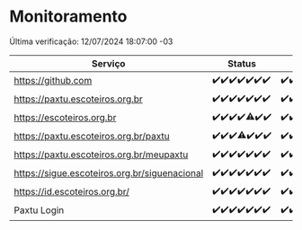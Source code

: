 # Monitoramento

Última verificação: 12/07/2024 18:07:00 -03

|Serviço|Status|Últimas 24h|
|---|---|---|
|https://github.com|<span title="2024-07-05: OK=24">✔️</span><span title="2024-07-06: OK=24">✔️</span><span title="2024-07-07: OK=23">✔️</span><span title="2024-07-08: OK=24">✔️</span><span title="2024-07-09: OK=24">✔️</span><span title="2024-07-10: OK=24">✔️</span><span title="2024-07-11: OK=21">✔️</span>|<span title="11/07/2024 18:08:00 -03 : 200">✔️</span><span title="11/07/2024 19:06:00 -03 : 200">✔️</span><span title="11/07/2024 20:08:00 -03 : 200">✔️</span><span title="11/07/2024 21:33:00 -03 : 200">✔️</span><span title="11/07/2024 22:55:00 -03 : 200">✔️</span><span title="11/07/2024 23:27:00 -03 : 200">✔️</span><span title="12/07/2024 00:09:00 -03 : 200">✔️</span><span title="12/07/2024 01:08:00 -03 : 200">✔️</span><span title="12/07/2024 02:07:00 -03 : 200">✔️</span><span title="12/07/2024 03:10:00 -03 : 200">✔️</span><span title="12/07/2024 04:08:00 -03 : 200">✔️</span><span title="12/07/2024 05:10:00 -03 : 200">✔️</span><span title="12/07/2024 06:07:00 -03 : 200">✔️</span><span title="12/07/2024 07:07:00 -03 : 200">✔️</span><span title="12/07/2024 08:06:00 -03 : 200">✔️</span><span title="12/07/2024 09:13:00 -03 : 200">✔️</span><span title="12/07/2024 10:10:00 -03 : 200">✔️</span><span title="12/07/2024 11:07:00 -03 : 200">✔️</span><span title="12/07/2024 12:07:00 -03 : 200">✔️</span><span title="12/07/2024 13:09:00 -03 : 200">✔️</span><span title="12/07/2024 14:06:00 -03 : 200">✔️</span><span title="12/07/2024 15:08:00 -03 : 200">✔️</span><span title="12/07/2024 16:05:00 -03 : 200">✔️</span><span title="12/07/2024 17:07:00 -03 : 200">✔️</span><span title="12/07/2024 18:07:00 -03 : 200">✔️</span>|
|https://paxtu.escoteiros.org.br|<span title="2024-07-05: OK=24">✔️</span><span title="2024-07-06: OK=24">✔️</span><span title="2024-07-07: OK=23">✔️</span><span title="2024-07-08: OK=24">✔️</span><span title="2024-07-09: OK=24">✔️</span><span title="2024-07-10: OK=24">✔️</span><span title="2024-07-11: OK=21">✔️</span>|<span title="11/07/2024 18:08:00 -03 : 200">✔️</span><span title="11/07/2024 19:06:00 -03 : 200">✔️</span><span title="11/07/2024 20:08:00 -03 : 200">✔️</span><span title="11/07/2024 21:33:00 -03 : 200">✔️</span><span title="11/07/2024 22:55:00 -03 : 200">✔️</span><span title="11/07/2024 23:27:00 -03 : 200">✔️</span><span title="12/07/2024 00:09:00 -03 : 200">✔️</span><span title="12/07/2024 01:08:00 -03 : 200">✔️</span><span title="12/07/2024 02:07:00 -03 : 200">✔️</span><span title="12/07/2024 03:10:00 -03 : 200">✔️</span><span title="12/07/2024 04:08:00 -03 : 200">✔️</span><span title="12/07/2024 05:10:00 -03 : 200">✔️</span><span title="12/07/2024 06:07:00 -03 : 200">✔️</span><span title="12/07/2024 07:07:00 -03 : 200">✔️</span><span title="12/07/2024 08:06:00 -03 : 200">✔️</span><span title="12/07/2024 09:13:00 -03 : 200">✔️</span><span title="12/07/2024 10:10:00 -03 : 200">✔️</span><span title="12/07/2024 11:07:00 -03 : 200">✔️</span><span title="12/07/2024 12:07:00 -03 : 200">✔️</span><span title="12/07/2024 13:09:00 -03 : 200">✔️</span><span title="12/07/2024 14:06:00 -03 : 0">❌</span><span title="12/07/2024 15:08:00 -03 : 200">✔️</span><span title="12/07/2024 16:05:00 -03 : 200">✔️</span><span title="12/07/2024 17:07:00 -03 : 200">✔️</span><span title="12/07/2024 18:07:00 -03 : 200">✔️</span>|
|https://escoteiros.org.br|<span title="2024-07-05: OK=24">✔️</span><span title="2024-07-06: OK=24">✔️</span><span title="2024-07-07: OK=23">✔️</span><span title="2024-07-08: OK=24">✔️</span><span title="2024-07-09: OK=22, Falhas=2">⚠️</span><span title="2024-07-10: OK=24">✔️</span><span title="2024-07-11: OK=21">✔️</span>|<span title="11/07/2024 18:08:00 -03 : 200">✔️</span><span title="11/07/2024 19:06:00 -03 : 200">✔️</span><span title="11/07/2024 20:08:00 -03 : 200">✔️</span><span title="11/07/2024 21:34:00 -03 : 200">✔️</span><span title="11/07/2024 22:55:00 -03 : 200">✔️</span><span title="11/07/2024 23:27:00 -03 : 200">✔️</span><span title="12/07/2024 00:09:00 -03 : 200">✔️</span><span title="12/07/2024 01:08:00 -03 : 200">✔️</span><span title="12/07/2024 02:07:00 -03 : 200">✔️</span><span title="12/07/2024 03:10:00 -03 : 200">✔️</span><span title="12/07/2024 04:08:00 -03 : 200">✔️</span><span title="12/07/2024 05:10:00 -03 : 200">✔️</span><span title="12/07/2024 06:07:00 -03 : 200">✔️</span><span title="12/07/2024 07:07:00 -03 : 200">✔️</span><span title="12/07/2024 08:06:00 -03 : 200">✔️</span><span title="12/07/2024 09:13:00 -03 : 200">✔️</span><span title="12/07/2024 10:10:00 -03 : 200">✔️</span><span title="12/07/2024 11:07:00 -03 : 200">✔️</span><span title="12/07/2024 12:07:00 -03 : 200">✔️</span><span title="12/07/2024 13:09:00 -03 : 200">✔️</span><span title="12/07/2024 14:06:00 -03 : 200">✔️</span><span title="12/07/2024 15:08:00 -03 : 200">✔️</span><span title="12/07/2024 16:05:00 -03 : 200">✔️</span><span title="12/07/2024 17:07:00 -03 : 200">✔️</span><span title="12/07/2024 18:07:00 -03 : 200">✔️</span>|
|https://paxtu.escoteiros.org.br/paxtu|<span title="2024-07-05: OK=24">✔️</span><span title="2024-07-06: OK=24">✔️</span><span title="2024-07-07: OK=23">✔️</span><span title="2024-07-08: OK=23, Falhas=1">⚠️</span><span title="2024-07-09: OK=24">✔️</span><span title="2024-07-10: OK=24">✔️</span><span title="2024-07-11: OK=21">✔️</span>|<span title="11/07/2024 18:08:00 -03 : 200">✔️</span><span title="11/07/2024 19:06:00 -03 : 200">✔️</span><span title="11/07/2024 20:08:00 -03 : 200">✔️</span><span title="11/07/2024 21:34:00 -03 : 200">✔️</span><span title="11/07/2024 22:55:00 -03 : 200">✔️</span><span title="11/07/2024 23:27:00 -03 : 200">✔️</span><span title="12/07/2024 00:09:00 -03 : 200">✔️</span><span title="12/07/2024 01:08:00 -03 : 200">✔️</span><span title="12/07/2024 02:07:00 -03 : 200">✔️</span><span title="12/07/2024 03:10:00 -03 : 200">✔️</span><span title="12/07/2024 04:08:00 -03 : 200">✔️</span><span title="12/07/2024 05:10:00 -03 : 200">✔️</span><span title="12/07/2024 06:07:00 -03 : 200">✔️</span><span title="12/07/2024 07:07:00 -03 : 200">✔️</span><span title="12/07/2024 08:06:00 -03 : 200">✔️</span><span title="12/07/2024 09:13:00 -03 : 200">✔️</span><span title="12/07/2024 10:10:00 -03 : 200">✔️</span><span title="12/07/2024 11:07:00 -03 : 200">✔️</span><span title="12/07/2024 12:07:00 -03 : 200">✔️</span><span title="12/07/2024 13:09:00 -03 : 200">✔️</span><span title="12/07/2024 14:06:00 -03 : 200">✔️</span><span title="12/07/2024 15:08:00 -03 : 200">✔️</span><span title="12/07/2024 16:05:00 -03 : 200">✔️</span><span title="12/07/2024 17:07:00 -03 : 200">✔️</span><span title="12/07/2024 18:07:00 -03 : 200">✔️</span>|
|https://paxtu.escoteiros.org.br/meupaxtu|<span title="2024-07-05: OK=24">✔️</span><span title="2024-07-06: OK=24">✔️</span><span title="2024-07-07: OK=23">✔️</span><span title="2024-07-08: OK=24">✔️</span><span title="2024-07-09: OK=24">✔️</span><span title="2024-07-10: OK=24">✔️</span><span title="2024-07-11: OK=21">✔️</span>|<span title="11/07/2024 18:08:00 -03 : 200">✔️</span><span title="11/07/2024 19:06:00 -03 : 200">✔️</span><span title="11/07/2024 20:08:00 -03 : 200">✔️</span><span title="11/07/2024 21:34:00 -03 : 200">✔️</span><span title="11/07/2024 22:55:00 -03 : 200">✔️</span><span title="11/07/2024 23:27:00 -03 : 200">✔️</span><span title="12/07/2024 00:09:00 -03 : 200">✔️</span><span title="12/07/2024 01:08:00 -03 : 200">✔️</span><span title="12/07/2024 02:07:00 -03 : 200">✔️</span><span title="12/07/2024 03:10:00 -03 : 200">✔️</span><span title="12/07/2024 04:08:00 -03 : 200">✔️</span><span title="12/07/2024 05:10:00 -03 : 200">✔️</span><span title="12/07/2024 06:07:00 -03 : 200">✔️</span><span title="12/07/2024 07:07:00 -03 : 200">✔️</span><span title="12/07/2024 08:06:00 -03 : 200">✔️</span><span title="12/07/2024 09:13:00 -03 : 200">✔️</span><span title="12/07/2024 10:10:00 -03 : 200">✔️</span><span title="12/07/2024 11:07:00 -03 : 200">✔️</span><span title="12/07/2024 12:07:00 -03 : 200">✔️</span><span title="12/07/2024 13:09:00 -03 : 200">✔️</span><span title="12/07/2024 14:06:00 -03 : 200">✔️</span><span title="12/07/2024 15:08:00 -03 : 200">✔️</span><span title="12/07/2024 16:05:00 -03 : 200">✔️</span><span title="12/07/2024 17:07:00 -03 : 200">✔️</span><span title="12/07/2024 18:07:00 -03 : 200">✔️</span>|
|https://sigue.escoteiros.org.br/siguenacional|<span title="2024-07-05: OK=24">✔️</span><span title="2024-07-06: OK=24">✔️</span><span title="2024-07-07: OK=23">✔️</span><span title="2024-07-08: OK=24">✔️</span><span title="2024-07-09: OK=24">✔️</span><span title="2024-07-10: OK=24">✔️</span><span title="2024-07-11: OK=21">✔️</span>|<span title="11/07/2024 18:08:00 -03 : 200">✔️</span><span title="11/07/2024 19:06:00 -03 : 200">✔️</span><span title="11/07/2024 20:08:00 -03 : 200">✔️</span><span title="11/07/2024 21:34:00 -03 : 200">✔️</span><span title="11/07/2024 22:55:00 -03 : 200">✔️</span><span title="11/07/2024 23:27:00 -03 : 200">✔️</span><span title="12/07/2024 00:09:00 -03 : 200">✔️</span><span title="12/07/2024 01:08:00 -03 : 200">✔️</span><span title="12/07/2024 02:07:00 -03 : 200">✔️</span><span title="12/07/2024 03:10:00 -03 : 200">✔️</span><span title="12/07/2024 04:08:00 -03 : 200">✔️</span><span title="12/07/2024 05:10:00 -03 : 200">✔️</span><span title="12/07/2024 06:07:00 -03 : 200">✔️</span><span title="12/07/2024 07:07:00 -03 : 200">✔️</span><span title="12/07/2024 08:06:00 -03 : 200">✔️</span><span title="12/07/2024 09:13:00 -03 : 200">✔️</span><span title="12/07/2024 10:10:00 -03 : 200">✔️</span><span title="12/07/2024 11:07:00 -03 : 200">✔️</span><span title="12/07/2024 12:07:00 -03 : 200">✔️</span><span title="12/07/2024 13:09:00 -03 : 200">✔️</span><span title="12/07/2024 14:06:00 -03 : 200">✔️</span><span title="12/07/2024 15:08:00 -03 : 200">✔️</span><span title="12/07/2024 16:05:00 -03 : 200">✔️</span><span title="12/07/2024 17:07:00 -03 : 200">✔️</span><span title="12/07/2024 18:07:00 -03 : 200">✔️</span>|
|https://id.escoteiros.org.br/|<span title="2024-07-05: OK=24">✔️</span><span title="2024-07-06: OK=24">✔️</span><span title="2024-07-07: OK=23">✔️</span><span title="2024-07-08: OK=24">✔️</span><span title="2024-07-09: OK=24">✔️</span><span title="2024-07-10: OK=24">✔️</span><span title="2024-07-11: OK=21">✔️</span>|<span title="11/07/2024 18:08:00 -03 : 200">✔️</span><span title="11/07/2024 19:06:00 -03 : 200">✔️</span><span title="11/07/2024 20:08:00 -03 : 200">✔️</span><span title="11/07/2024 21:34:00 -03 : 200">✔️</span><span title="11/07/2024 22:55:00 -03 : 200">✔️</span><span title="11/07/2024 23:27:00 -03 : 200">✔️</span><span title="12/07/2024 00:09:00 -03 : 200">✔️</span><span title="12/07/2024 01:08:00 -03 : 200">✔️</span><span title="12/07/2024 02:07:00 -03 : 200">✔️</span><span title="12/07/2024 03:10:00 -03 : 200">✔️</span><span title="12/07/2024 04:08:00 -03 : 200">✔️</span><span title="12/07/2024 05:10:00 -03 : 200">✔️</span><span title="12/07/2024 06:07:00 -03 : 200">✔️</span><span title="12/07/2024 07:07:00 -03 : 200">✔️</span><span title="12/07/2024 08:06:00 -03 : 200">✔️</span><span title="12/07/2024 09:13:00 -03 : 200">✔️</span><span title="12/07/2024 10:10:00 -03 : 200">✔️</span><span title="12/07/2024 11:07:00 -03 : 200">✔️</span><span title="12/07/2024 12:07:00 -03 : 200">✔️</span><span title="12/07/2024 13:09:00 -03 : 200">✔️</span><span title="12/07/2024 14:06:00 -03 : 200">✔️</span><span title="12/07/2024 15:08:00 -03 : 200">✔️</span><span title="12/07/2024 16:05:00 -03 : 200">✔️</span><span title="12/07/2024 17:07:00 -03 : 200">✔️</span><span title="12/07/2024 18:07:00 -03 : 200">✔️</span>|
|Paxtu Login|<span title="2024-07-05: OK=24">✔️</span><span title="2024-07-06: OK=24">✔️</span><span title="2024-07-07: OK=23">✔️</span><span title="2024-07-08: OK=24">✔️</span><span title="2024-07-09: OK=24">✔️</span><span title="2024-07-10: OK=24">✔️</span><span title="2024-07-11: OK=21">✔️</span>|<span title="11/07/2024 18:08:00 -03 : 200">✔️</span><span title="11/07/2024 19:06:00 -03 : 200">✔️</span><span title="11/07/2024 20:08:00 -03 : 200">✔️</span><span title="11/07/2024 21:34:00 -03 : 200">✔️</span><span title="11/07/2024 22:55:00 -03 : 200">✔️</span><span title="11/07/2024 23:27:00 -03 : 200">✔️</span><span title="12/07/2024 00:09:00 -03 : 200">✔️</span><span title="12/07/2024 01:08:00 -03 : 200">✔️</span><span title="12/07/2024 02:07:00 -03 : 200">✔️</span><span title="12/07/2024 03:10:00 -03 : 200">✔️</span><span title="12/07/2024 04:08:00 -03 : 200">✔️</span><span title="12/07/2024 05:10:00 -03 : 200">✔️</span><span title="12/07/2024 06:07:00 -03 : 200">✔️</span><span title="12/07/2024 07:07:00 -03 : 200">✔️</span><span title="12/07/2024 08:06:00 -03 : 200">✔️</span><span title="12/07/2024 09:13:00 -03 : 200">✔️</span><span title="12/07/2024 10:10:00 -03 : 200">✔️</span><span title="12/07/2024 11:07:00 -03 : 200">✔️</span><span title="12/07/2024 12:07:00 -03 : 200">✔️</span><span title="12/07/2024 13:09:00 -03 : 200">✔️</span><span title="12/07/2024 14:06:00 -03 : 200">✔️</span><span title="12/07/2024 15:08:00 -03 : 200">✔️</span><span title="12/07/2024 16:05:00 -03 : 200">✔️</span><span title="12/07/2024 17:07:00 -03 : 200">✔️</span><span title="12/07/2024 18:07:00 -03 : 200">✔️</span>|
